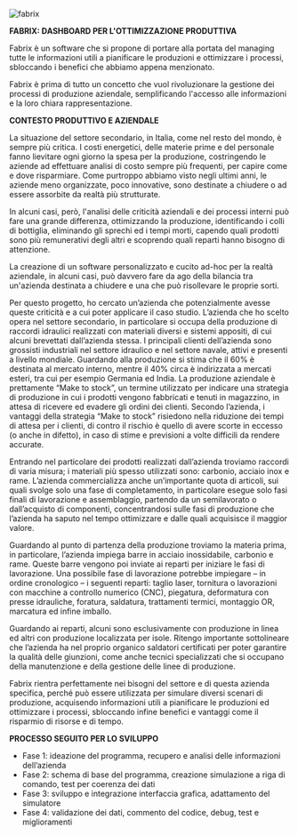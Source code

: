 ![fabrix](https://github.com/user-attachments/assets/8386bbcf-6605-441a-b3de-f4197eaaf1df)

<b>FABRIX: DASHBOARD PER L'OTTIMIZZAZIONE PRODUTTIVA</b>

Fabrix è un software che si propone di portare alla portata del managing tutte le informazioni utili a pianificare le produzioni e ottimizzare i processi, sbloccando i benefici che abbiamo appena menzionato.

Fabrix è prima di tutto un concetto che vuol rivoluzionare la gestione dei processi di produzione aziendale, semplificando l'accesso alle informazioni e la loro chiara rappresentazione.

<b>CONTESTO PRODUTTIVO E AZIENDALE</b>

La situazione del settore secondario, in Italia, come nel resto del mondo, è sempre più critica. I costi energetici, delle materie prime e del personale fanno lievitare ogni giorno la spesa per la produzione, costringendo le aziende ad effettuare analisi di costo sempre più frequenti, per capire come e dove risparmiare. Come purtroppo abbiamo visto negli ultimi anni, le aziende meno organizzate, poco innovative, sono destinate a chiudere o ad essere assorbite da realtà più strutturate.

In alcuni casi, però, l'analisi delle criticità aziendali e dei processi interni può fare una grande differenza, ottimizzando la produzione, identificando i colli di bottiglia, eliminando gli sprechi ed i tempi morti, capendo quali prodotti sono più remunerativi degli altri e scoprendo quali reparti hanno bisogno di attenzione.

La creazione di un software personalizzato e cucito ad-hoc per la realtà aziendale, in alcuni casi, può davvero fare da ago della bilancia tra un'azienda destinata a chiudere e una che può risollevare le proprie sorti.

Per questo progetto, ho cercato un’azienda che potenzialmente avesse queste criticità e a cui poter applicare il caso studio. L’azienda che ho scelto opera nel settore secondario, in particolare si occupa della produzione di raccordi idraulici realizzati con materiali diversi e sistemi appositi, di cui alcuni brevettati dall’azienda stessa. I principali clienti dell’azienda sono grossisti industriali nel settore idraulico e nel settore navale, attivi e presenti a livello mondiale.
Guardando alla produzione si stima che il 60% è destinata al mercato interno, mentre il 40% circa è indirizzata a mercati esteri, tra cui per esempio Germania ed India. La produzione aziendale è prettamente “Make to stock”, un termine utilizzato per indicare una strategia di produzione in cui i prodotti vengono fabbricati e tenuti in magazzino, in attesa di ricevere ed evadere gli ordini dei clienti. 
Secondo l’azienda, i vantaggi della strategia “Make to stock” risiedono nella riduzione dei tempi di attesa per i clienti, di contro il rischio è quello di avere scorte in eccesso (o anche in difetto), in caso di stime e previsioni a volte difficili da rendere accurate.

Entrando nel particolare dei prodotti realizzati dall’azienda troviamo raccordi di varia misura; i materiali più spesso utilizzati sono: carbonio, acciaio inox e rame. L’azienda commercializza anche un’importante quota di articoli, sui quali svolge solo una fase di completamento, in particolare esegue solo fasi finali di lavorazione e assemblaggio, partendo da un semilavorato o dall’acquisto di componenti, concentrandosi sulle fasi di produzione che l’azienda ha saputo nel tempo ottimizzare e dalle quali acquisisce il maggior valore.

Guardando al punto di partenza della produzione troviamo la materia prima, in particolare, l’azienda impiega barre in acciaio inossidabile, carbonio e rame. Queste barre vengono poi inviate ai reparti per iniziare le fasi di lavorazione. Una possibile fase di lavorazione potrebbe impiegare – in ordine cronologico – i seguenti reparti: taglio laser, tornitura o lavorazioni con macchine a controllo numerico (CNC), piegatura, deformatura con presse idrauliche, foratura, saldatura, trattamenti termici, montaggio OR, marcatura ed infine imballo.  

Guardando ai reparti, alcuni sono esclusivamente con produzione in linea ed altri con produzione localizzata per isole. Ritengo importante sottolineare che l’azienda ha nel proprio organico saldatori certificati per poter garantire la qualità delle giunzioni, come anche tecnici specializzati che si occupano della manutenzione e della gestione delle linee di produzione.   

Fabrix rientra perfettamente nei bisogni del settore e di questa azienda specifica, perché può essere utilizzata per simulare diversi scenari di produzione, acquisendo informazioni utili a pianificare le produzioni ed ottimizzare i processi, sbloccando infine benefici e vantaggi come il risparmio di risorse e di tempo.

<b>PROCESSO SEGUITO PER LO SVILUPPO</b>

- Fase 1: ideazione del programma, recupero e analisi delle informazioni dell’azienda
- Fase 2: schema di base del programma, creazione simulazione a riga di comando, test per coerenza dei dati
- Fase 3: sviluppo e integrazione interfaccia grafica, adattamento del simulatore
- Fase 4: validazione dei dati, commento del codice, debug, test e miglioramenti 
